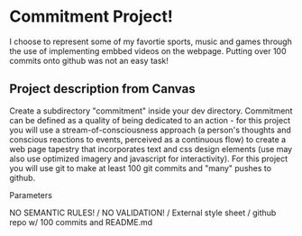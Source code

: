 # Commitment Project!

I choose to represent some of my favortie sports, music and games through the use of implementing embbed videos on the webpage. Putting over 100 commits onto github was not an easy task!

## Project description from Canvas

Create a subdirectory "commitment" inside your dev directory. Commitment can be defined as a quality of being dedicated to an action - for this project you will use a stream-of-consciousness approach (a person's thoughts and conscious reactions to events, perceived as a continuous flow) to create a web page tapestry that incorporates text and css design elements (use may also use optimized imagery and javascript for interactivity). For this project you will use git to make at least 100 git commits and "many" pushes to github.


Parameters

NO SEMANTIC RULES! / NO VALIDATION! / External style sheet / github repo w/ 100 commits and README.md
